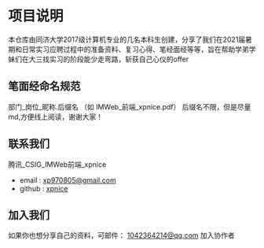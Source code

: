 # 项目说明

本仓库由同济大学2017级计算机专业的几名本科生创建，分享了我们在2021届暑期和日常实习应聘过程中的准备资料、复习心得、笔经面经等等，旨在帮助学弟学妹们在大三找实习的阶段能少走弯路，斩获自己心仪的offer
## 笔面经命名规范
部门_岗位_昵称.后缀名 （如 IMWeb_前端_xpnice.pdf）
后缀名不限，但是尽量md,方便线上阅读，谢谢大家！
## 联系我们
腾讯_CSIG_IMWeb前端_xpnice
* email : xp970805@gmail.com 
* github : [xpnice](https://github.com/xpnice)

## 加入我们

如果你也想分享自己的资料，可邮件：
1042364214@qq.com 加入协作者

